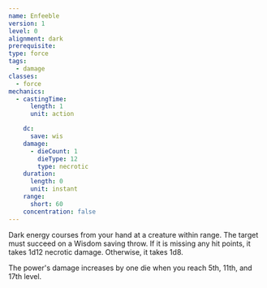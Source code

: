 ```yaml
---
name: Enfeeble
version: 1
level: 0
alignment: dark
prerequisite: 
type: force
tags:
  - damage
classes:
  - force
mechanics:
  - castingTime:
      length: 1
      unit: action

    dc:
      save: wis
    damage:
      - dieCount: 1
        dieType: 12
        type: necrotic
    duration:
      length: 0
      unit: instant
    range:
      short: 60
    concentration: false
---
```

Dark energy courses from your hand at a creature within range. The target must succeed on a Wisdom saving throw. If it is missing any hit points, it takes 1d12 necrotic damage. Otherwise, it takes 1d8.

The power's damage increases by one die when you reach 5th, 11th, and 17th level.
    